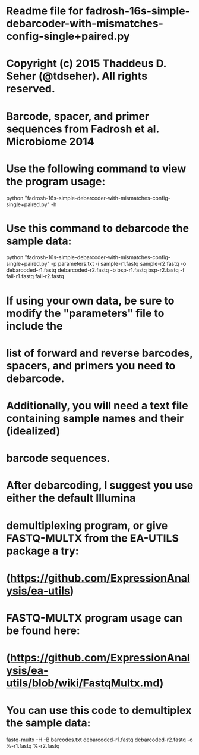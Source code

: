# Readme file for fadrosh-16s-simple-debarcoder-with-mismatches-config-single+paired.py
# Copyright (c) 2015 Thaddeus D. Seher (@tdseher). All rights reserved.
# Barcode, spacer, and primer sequences from Fadrosh et al. Microbiome 2014

# Use the following command to view the program usage:
python "fadrosh-16s-simple-debarcoder-with-mismatches-config-single+paired.py" -h

# Use this command to debarcode the sample data:
python "fadrosh-16s-simple-debarcoder-with-mismatches-config-single+paired.py" -p parameters.txt -i sample-r1.fastq sample-r2.fastq -o debarcoded-r1.fastq debarcoded-r2.fastq -b bsp-r1.fastq bsp-r2.fastq -f fail-r1.fastq fail-r2.fastq

# If using your own data, be sure to modify the "parameters" file to include the
# list of forward and reverse barcodes, spacers, and primers you need to debarcode.
# Additionally, you will need a text file containing sample names and their (idealized) 
# barcode sequences.

# After debarcoding, I suggest you use either the default Illumina 
# demultiplexing program, or give FASTQ-MULTX from the EA-UTILS package a try:
# (https://github.com/ExpressionAnalysis/ea-utils)

# FASTQ-MULTX program usage can be found here:
# (https://github.com/ExpressionAnalysis/ea-utils/blob/wiki/FastqMultx.md)

# You can use this code to demultiplex the sample data:
fastq-multx -H -B barcodes.txt debarcoded-r1.fastq debarcoded-r2.fastq -o %-r1.fastq %-r2.fastq
